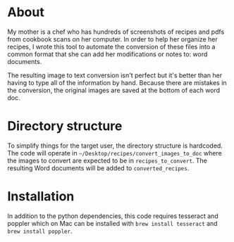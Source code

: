 # About
My mother is a chef who has hundreds of screenshots of recipes and pdfs from cookbook scans on her computer.
In order to help her organize her recipes, I wrote this tool to automate the conversion of these files into a common format
that she can add her modifications or notes to: word documents.

The resulting image to text conversion isn't perfect but it's better than her having to type all of the information by hand.
Because there are mistakes in the conversion, the original images are saved at the bottom of each word doc.

# Directory structure
To simplify things for the target user, the directory structure is hardcoded.
The code will operate in `~/Desktop/recipes/convert_images_to_doc`
where the images to convert are expected to be in `recipes_to_convert`.
The resulting Word documents will be added to `converted_recipes`.

# Installation
In addition to the python dependencies, this code requires tesseract and poppler which on Mac can be installed with `brew install tesseract` and `brew install poppler`.